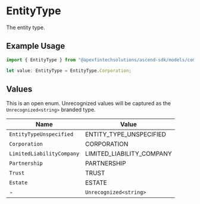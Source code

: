 # EntityType

The entity type.

## Example Usage

```typescript
import { EntityType } from "@apexfintechsolutions/ascend-sdk/models/components";

let value: EntityType = EntityType.Corporation;
```

## Values

This is an open enum. Unrecognized values will be captured as the `Unrecognized<string>` branded type.

| Name                      | Value                     |
| ------------------------- | ------------------------- |
| `EntityTypeUnspecified`   | ENTITY_TYPE_UNSPECIFIED   |
| `Corporation`             | CORPORATION               |
| `LimitedLiabilityCompany` | LIMITED_LIABILITY_COMPANY |
| `Partnership`             | PARTNERSHIP               |
| `Trust`                   | TRUST                     |
| `Estate`                  | ESTATE                    |
| -                         | `Unrecognized<string>`    |